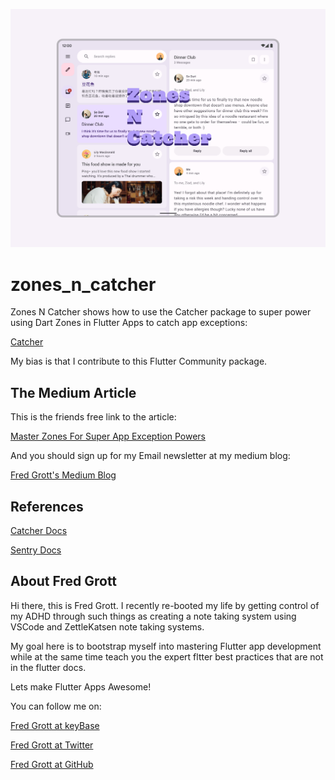![zones n catcher](./media/zones-n-catcher.png)

# zones_n_catcher

Zones N Catcher shows how to use the Catcher package to super power using Dart Zones in Flutter Apps to catch app exceptions:

[Catcher](https://pub.dev/packages/catcher)

My bias is that I contribute to this Flutter Community package.

## The Medium Article

This is the friends free link to the article:

[Master Zones For Super App Exception Powers](https://fredgrott.medium.com/master-zones-for-super-app-exception-powers-2a4f24ae39a?sk=4d1f7aa2f25190d956b871e31acd828d)

And you should sign up for my Email newsletter at my medium blog:

[Fred Grott's Medium Blog](https://fredgrott.medium.com)



## References

[Catcher Docs](https://pub.dev/packages/catcher)

[Sentry Docs](https://docs.sentry.io/platforms/flutter/)



## About Fred Grott

Hi there, this is Fred Grott. I recently re-booted my life by getting control of my ADHD through such things as creating a note taking system using VSCode and ZettleKatsen note taking systems. 

My goal here is to bootstrap myself into mastering Flutter app development while at the same time teach you the expert fltter best practices that are not in the flutter docs.

Lets make Flutter Apps Awesome!

You can follow me on:

[Fred Grott at keyBase](https://keybase.io/fredgrott)


[Fred Grott at Twitter](https://twitter.com/fredgrott)


[Fred Grott at GitHub](https://github.com/fredgrott)





